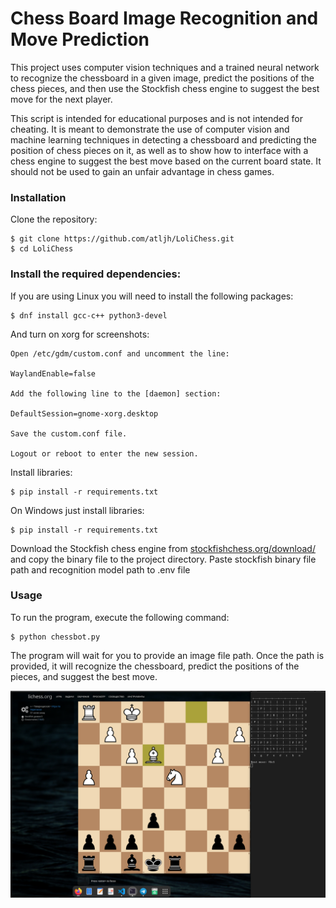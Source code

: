 <h1>Chess Board Image Recognition and Move Prediction</h1>

This project uses computer vision techniques and a trained neural network to recognize the chessboard in a given image, predict the positions of the chess pieces, and then use the Stockfish chess engine to suggest the best move for the next player.

This script is intended for educational purposes and is not intended for cheating. It is meant to demonstrate the use of computer vision and machine learning techniques in detecting a chessboard and predicting the position of chess pieces on it, as well as to show how to interface with a chess engine to suggest the best move based on the current board state. It should not be used to gain an unfair advantage in chess games.


<h3>Installation</h3>

Clone the repository:

    $ git clone https://github.com/atljh/LoliChess.git
    $ cd LoliChess

<h3>Install the required dependencies:</h3>

If you are using Linux you will need to install the following packages:

    $ dnf install gcc-c++ python3-devel

And turn on xorg for screenshots:

    Open /etc/gdm/custom.conf and uncomment the line:

    WaylandEnable=false

    Add the following line to the [daemon] section:

    DefaultSession=gnome-xorg.desktop

    Save the custom.conf file.

    Logout or reboot to enter the new session.

Install libraries:
    
    $ pip install -r requirements.txt


On Windows just install libraries:

    $ pip install -r requirements.txt

Download the Stockfish chess engine from <a href="https://stockfishchess.org/download/">stockfishchess.org/download/</a> and copy the binary file to the project directory.
Paste stockfish binary file path and recognition model path to .env file

<h3>Usage</h3>

To run the program, execute the following command:

    $ python chessbot.py

The program will wait for you to provide an image file path. Once the path is provided, it will recognize the chessboard, predict the positions of the pieces, and suggest the best move.


![Screenshot](Example.png)